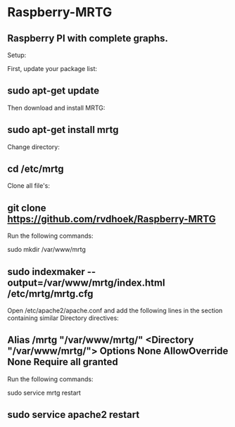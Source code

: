 # Raspberry-MRTG
Raspberry PI with complete graphs.
---------------------------------

Setup:

First, update your package list:

sudo apt-get update
--------------------------
Then download and install MRTG:

sudo apt-get install mrtg
--------------------------
Change directory:

cd /etc/mrtg
--------------------------
Clone all file's:

git clone https://github.com/rvdhoek/Raspberry-MRTG
--------------------------
Run the following commands:

sudo mkdir /var/www/mrtg

sudo indexmaker --output=/var/www/mrtg/index.html /etc/mrtg/mrtg.cfg
--------------------------
Open /etc/apache2/apache.conf and add the following lines in the section containing similar Directory directives:

Alias /mrtg "/var/www/mrtg/"
<Directory "/var/www/mrtg/">
        Options None
        AllowOverride None
        Require all granted
</Directory>
--------------------------
Run the following commands:

sudo service mrtg restart

sudo service apache2 restart
--------------------------

